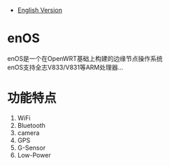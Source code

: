 * [English Version](./README.md)

# enOS
enOS是一个在OpenWRT基础上构建的边缘节点操作系统  
enOS支持全志V833/V831等ARM处理器...

# 功能特点
1. WiFi  
2. Bluetooth  
3. camera  
4. GPS  
5. G-Sensor  
6. Low-Power
